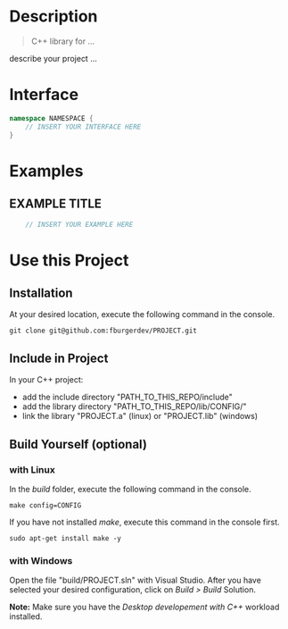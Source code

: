 # Description
>C++ library for ...

describe your project ...

# Interface
```cpp
namespace NAMESPACE {
    // INSERT YOUR INTERFACE HERE
}
```

# Examples
## EXAMPLE TITLE
```cpp
    // INSERT YOUR EXAMPLE HERE
```

# Use this Project
## Installation
At your desired location, execute the following command in the console.
``` console
git clone git@github.com:fburgerdev/PROJECT.git
```

## Include in Project
In your C++ project:
- add the include directory "PATH_TO_THIS_REPO/include" 
- add the library directory "PATH_TO_THIS_REPO/lib/CONFIG/" 
- link the library "PROJECT.a" (linux) or "PROJECT.lib" (windows)

## Build Yourself (optional)
### with Linux
In the _build_ folder, execute the following command in the console.
``` console
make config=CONFIG
```
If you have not installed _make_, execute this command in the console first.
``` console
sudo apt-get install make -y
```

### with Windows
Open the file "build/PROJECT.sln" with Visual Studio.
After you have selected your desired configuration, click on _Build > Build_ Solution.

__Note:__ Make sure you have the _Desktop developement with C++_ workload installed.